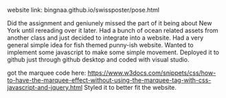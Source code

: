 website link: bingnaa.github.io/swissposter/pose.html

Did the assignment and geniunely missed the part of it being about New York until rereading over it later. Had a bunch of ocean related assets from another class and just decided to integrate into a website. Had a very general simple idea for fish themed punny-ish website. Wanted to implement some javascript to make some simple movement. Deployed it to github just through github desktop and coded with visual studio.

got the marquee code here: https://www.w3docs.com/snippets/css/how-to-have-the-marquee-effect-without-using-the-marquee-tag-with-css-javascript-and-jquery.html
Styled it to better fit the website.
